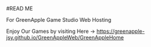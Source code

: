#READ ME

For GreenApple Game Studio Web Hosting

Enjoy Our Games by visiting Here -> https://greenapple-jsy.github.io/GreenAppleWeb/GreenAppleHome
